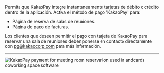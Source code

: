 Permita que KakaoPay integre instantáneamente tarjetas de débito o crédito dentro de la aplicación. Activa el método de pago 'KakaoPay' para:

- Página de reserva de salas de reuniones.
- Página de pago de facturas.

Los clientes que deseen permitir el pago con tarjeta de KakaoPay para reservar una sala de reuniones deben ponerse en contacto directamente con pg@kakaocorp.com para más información.

---

![KakaoPay payment for meeting room reservation used in andcards coworking space software](https://d7ccq1i35b0cj.cloudfront.net/andcards-integrations-kakaopay-light-en-1920-1200.png)
